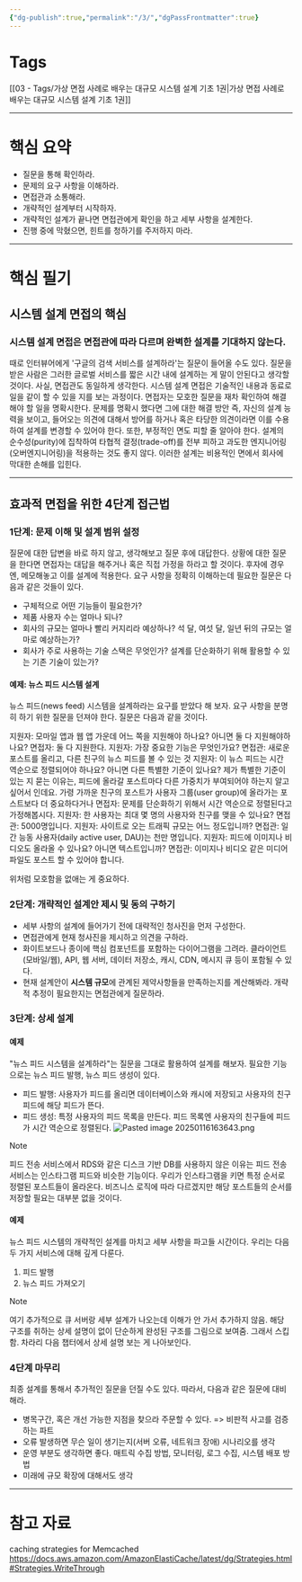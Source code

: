 ```yaml
---
{"dg-publish":true,"permalink":"/3/","dgPassFrontmatter":true}
---
```


# Tags
[[03 - Tags/가상 면접 사례로 배우는 대규모 시스템 설계 기초 1권\|가상 면접 사례로 배우는 대규모 시스템 설계 기초 1권]]

---
# 핵심 요약
- 질문을 통해 확인하라.
- 문제의 요구 사항을 이해하라.
- 면접관과 소통해라.
- 개략적인 설계부터 시작하자.
- 개략적인 설계가 끝나면 면접관에게 확인을 하고 세부 사항을 설계한다.
- 진행 중에 막혔으면, 힌트를 청하기를 주저하지 마라.
---
# 핵심 필기
## 시스템 설계 면접의 핵심
### 시스템 설계 면접은 면접관에 따라 다르며 완벽한 설계를 기대하지 않는다.
때로 인터뷰어에게  '구글의 검색 서비스를 설계하라'는 질문이 들어올 수도 있다. 질문을 받은 사람은 그러한 글로벌 서비스를 짧은 시간 내에 설계하는 게 말이 안된다고 생각할 것이다. 사실, 면접관도 동일하게 생각한다.
시스템 설계 면접은 기술적인 내용과 동료로 일을 같이 할 수 있을 지를 보는 과정이다. 면접자는 모호한 질문을 재차 확인하여 해결해야 할 일을 명확시한다. 문제를 명확시 했다면  그에 대한 해결 방안 즉, 자신의 설계 능력을 보이고, 들어오는 의견에 대해서 방어를 하거나 혹은 타당한 의견이라면 이를 수용하여 설계를 변경할 수 있어야 한다. 
또한, 부정적인 면도 피할 줄 알아야 한다. 설계의 순수성(purity)에 집착하여 타협적 결정(trade-off)를 전부 피하고 과도한 엔지니어링(오버엔지니어링)을 적용하는 것도 좋지 않다. 이러한 설계는 비용적인 면에서 회사에 막대한 손해를 입힌다. 

---
## 효과적 면접을 위한 4단계 접근법
### 1단계: 문제 이해 및 설계 범위 설정
질문에 대한 답변을 바로 하지 않고, 생각해보고 질문 후에 대답한다. 상황에 대한 질문을 한다면 면접자는 대답을 해주거나 혹은 직접 가정을 하라고 할 것이다. 후자에 경우엔, 메모해놓고 이를 설계에 적용한다.
요구 사항을 정확히 이해하는데 필요한 질문은 다음과 같은 것들이 있다.
- 구체적으로 어떤 기능들이 필요한가?
- 제품 사용자 수는 얼마나 되나?
- 회사의 규모는 얼마나 빨리 커지리라 예상하나? 석 달, 여섯 달, 일년 뒤의 규모는 얼마로 예상하는가?
- 회사가 주로 사용하는 기술 스택은 무엇인가? 설계를 단순화하기 위해 활용할 수 있는 기존 기술이 있는가?
#### 예제: 뉴스 피드 시스템 설계
뉴스 피드(news feed) 시스템을 설계하라는 요구를 받았다 해 보자. 요구 사항을 분명히 하기 위한 질문을 던져야 한다. 질문은 다음과 같을 것이다.

지원자: 모마일 앱과 웹 앱 가운데 어느 쪽을 지원해야 하나요? 아니면 둘 다 지원해야하나요?
면접자: 둘 다 지원한다.
지원자: 가장 중요한 기능은 무엇인가요?
면접관: 새로운 포스트를 올리고, 다른 친구의 뉴스 피드를 볼 수 있는 것
지원자: 이 뉴스 피드는 시간 역순으로 정렬되어야 하나요? 아니면 다른 특별한 기준이 있나요? 제가 특별한 기준이 있는 지 묻는 이유는, 피드에 올라갈 포스트마다 다른 가중치가 부여되어야 하는지 알고 싶어서 인데요. 가령 가까운 친구의 포스트가 사용자 그룹(user group)에 올라가는 포스트보다 더 중요하다거나
면접자: 문제를 단순화하기 위해서 시간 역순으로 정렬된다고 가정해봅시다.
지원자: 한 사용자는 최대 몇 명의 사용자와 친구를 맺을 수 있나요?
면접관: 5000명입니다.
지원자: 사이트로 오는 트래픽 규모는 어느 정도입니까?
면접관: 일간 능동 사용자(daily active user, DAU)는 천만 명입니다.
지원자: 피드에 이미지나 비디오도 올라올 수 있나요? 아니면 텍스트입니까?
면접관: 이미지나 비디오 같은 미디어 파일도 포스트 할 수 있어야 합니다.

위처럼 모호함을 없애는 게 중요하다.

### 2단계: 개략적인 설계안 제시 및 동의 구하기
- 세부 사항의 설계에 들어가기 전에 대략적인 청사진을 먼저 구성한다.
- 면접관에게 현재 청사진을 제시하고 의견을 구하라.
- 화이트보드나 종이에 핵심 컴포넌트를 포함하는 다이어그램을 그려라. 클라이언트(모바일/웹), API, 웹 서버, 데이터 저장소, 캐시, CDN, 메시지 큐 등이 포함될 수 있다.
- 현재 설계안이 **시스템 규모**에 관계된 제약사항들을 만족하는지를 계산해봐라. 개략적 추정이 필요한지는 면접관에게 질문하라.
### 3단계: 상세 설계
#### 예제
"뉴스 피드 시스템을 설계하라"는 질문을 그대로 활용하여 설계를 해보자.
필요한 기능으로는 뉴스 피드 발행, 뉴스 피드 생성이 있다.
- 피드 발행: 사용자가 피드를 올리면 데이터베이스와 캐시에 저장되고 사용자의 친구 피드에 해당 피드가 뜬다.
- 피드 생성: 특정 사용자의 피드 목록을 만든다. 피드 목록엔 사용자의 친구들에 피드가 시간 역순으로 정렬된다.
![Pasted image 20250116163643.png](/img/user/Pasted%20image%2020250116163643.png)
> [!NOTE]
> 피드 전송 서비스에서 RDS와 같은 디스크 기반 DB를 사용하지 않은 이유는 피드 전송 서비스는 인스타그램 피드와 비슷한 기능이다. 우리가 인스타그램을 키면 특정 순서로 정렬된 포스트들이 올라온다. 비즈니스 로직에 따라 다르겠지만 해당 포스트들의 순서를 저장할 필요는 대부분 없을 것이다.
#### 예제
뉴스 피드 시스템의 개략적인 설계를 마치고 세부 사항을 파고들 시간이다. 우리는 다음 두 가지 서비스에 대해 깊게 다룬다.
1. 피드 발행 
2. 뉴스 피드 가져오기
> [!NOTE]
> 여기 추가적으로 큐 서버랑 세부 설계가 나오는데 이해가 안 가서 추가하지 않음. 해당 구조를 취하는 상세 설명이 없이 단순하게 완성된 구조를 그림으로 보여줌. 그래서 스킵함. 차라리 다음 챕터에서 상세 설명 보는 게 나아보인다.

### 4단계 마무리
최종 설계를 통해서 추가적인 질문을 던질 수도 있다. 따라서, 다음과 같은 질문에 대비해라.

- 병목구간, 혹은 개선 가능한 지점을 찾으라 주문할 수 있다. => 비판적 사고를 검증하는 파트
- 오류 발생하면 무슨 일이 생기는지(서버 오류, 네트워크 장애) 시나리오를 생각
- 운영 부분도 생각하면 좋다. 매트릭 수집 방법, 모니터링, 로그 수집, 시스템 배포 방법
- 미래에 규모 확장에 대해서도 생각
---
# 참고 자료
caching strategies for Memcached
https://docs.aws.amazon.com/AmazonElastiCache/latest/dg/Strategies.html#Strategies.WriteThrough